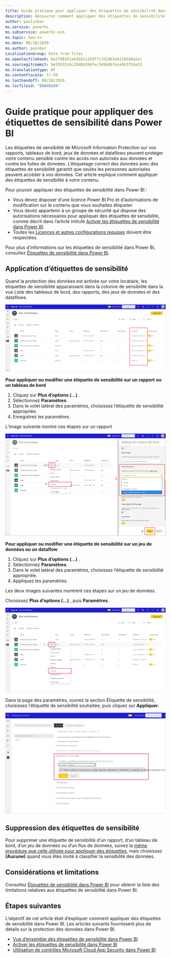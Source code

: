 ```yaml
---
title: Guide pratique pour appliquer des étiquettes de sensibilité dans Power BI
description: Découvrez comment appliquer des étiquettes de sensibilité dans Power BI
author: paulinbar
ms.service: powerbi
ms.subservice: powerbi-eim
ms.topic: how-to
ms.date: 08/10/2020
ms.author: painbar
LocalizationGroup: Data from files
ms.openlocfilehash: be2f98341abd581cd2df717d19b3a9110548a2ec
ms.sourcegitcommit: 9e39232cbc28d8b39dfec5496db7ece9837b5e53
ms.translationtype: HT
ms.contentlocale: fr-FR
ms.lasthandoff: 08/10/2020
ms.locfileid: "88049204"
---
```

# <a name="how-to-apply-sensitivity-labels-in-power-bi"></a>Guide pratique pour appliquer des étiquettes de sensibilité dans Power BI

Les étiquettes de sensibilité de Microsoft Information Protection sur vos rapports, tableaux de bord, jeux de données et dataflows peuvent protéger votre contenu sensible contre les accès non autorisés aux données et contre les fuites de données. L’étiquetage correct des données avec des étiquettes de sensibilité garantit que seules les personnes autorisées peuvent accéder à vos données. Cet article explique comment appliquer des étiquettes de sensibilité à votre contenu.

Pour pouvoir appliquer des étiquettes de sensibilité dans Power BI :
* Vous devez disposer d’une licence Power BI Pro et d’autorisations de modification sur le contenu que vous souhaitez étiqueter.
* Vous devez appartenir à un groupe de sécurité qui dispose des autorisations nécessaires pour appliquer des étiquettes de sensibilité, comme décrit dans l’article intitulé [Activer les étiquettes de sensibilité dans Power BI](./service-security-enable-data-sensitivity-labels.md).
* Toutes les [Licences et autres configurations requises](./service-security-enable-data-sensitivity-labels.md#licensing-and-requirements) doivent être respectées.

Pour plus d’informations sur les étiquettes de sensibilité dans Power BI, consultez [Étiquettes de sensibilité dans Power BI](service-security-sensitivity-label-overview.md).

## <a name="applying-sensitivity-labels"></a>Application d’étiquettes de sensibilité

Quand la protection des données est activée sur votre locataire, les étiquettes de sensibilité apparaissent dans la colonne de sensibilité dans la vue Liste des tableaux de bord, des rapports, des jeux de données et des dataflows.

![Activer les étiquettes de sensibilité](media/service-security-apply-data-sensitivity-labels/apply-data-sensitivity-labels-01.png)

**Pour appliquer ou modifier une étiquette de sensibilité sur un rapport ou un tableau de bord**
1. Cliquez sur **Plus d’options (...)** .
1. Sélectionnez **Paramètres**.
1. Dans le volet latéral des paramètres, choisissez l’étiquette de sensibilité appropriée.
1. Enregistrez les paramètres.

L’image suivante montre ces étapes sur un rapport

![Définir des étiquettes de sensibilité](media/service-security-apply-data-sensitivity-labels/apply-data-sensitivity-labels-02.png)

**Pour appliquer ou modifier une étiquette de sensibilité sur un jeu de données ou un dataflow**

1. Cliquez sur **Plus d’options (...)** .
1. Sélectionnez **Paramètres**.
1. Dans le volet latéral des paramètres, choisissez l’étiquette de sensibilité appropriée.
1. Appliquez les paramètres.

Les deux images suivantes montrent ces étapes sur un jeu de données.

Choisissez **Plus d’options (...)** , puis **Paramètres**.

![Ouvrir les paramètres du jeu de données](media/service-security-apply-data-sensitivity-labels/apply-data-sensitivity-labels-05.png)

Dans la page des paramètres, ouvrez la section Étiquette de sensibilité, choisissez l’étiquette de sensibilité souhaitée, puis cliquez sur **Appliquer**.

![Choisir une étiquette de sensibilité](media/service-security-apply-data-sensitivity-labels/apply-data-sensitivity-labels-06.png)

## <a name="removing-sensitivity-labels"></a>Suppression des étiquettes de sensibilité
Pour supprimer une étiquette de sensibilité d’un rapport, d’un tableau de bord, d’un jeu de données ou d’un flux de données, suivez la [même procédure que celle utilisée pour appliquer des étiquettes](#applying-sensitivity-labels), mais choisissez **(Aucune)** quand vous êtes invité à classifier la sensibilité des données. 

## <a name="considerations-and-limitations"></a>Considérations et limitations

Consultez [Étiquettes de sensibilité dans Power BI](service-security-sensitivity-label-overview.md#limitations) pour obtenir la liste des limitations relatives aux étiquettes de sensibilité dans Power BI.

## <a name="next-steps"></a>Étapes suivantes

L’objectif de cet article était d’expliquer comment appliquer des étiquettes de sensibilité dans Power BI. Les articles suivants fournissent plus de détails sur la protection des données dans Power BI. 

* [Vue d’ensemble des étiquettes de sensibilité dans Power BI](./service-security-sensitivity-label-overview.md)
* [Activer les étiquettes de sensibilité dans Power BI](./service-security-enable-data-sensitivity-labels.md)
* [Utilisation de contrôles Microsoft Cloud App Security dans Power BI](./service-security-using-microsoft-cloud-app-security-controls.md)